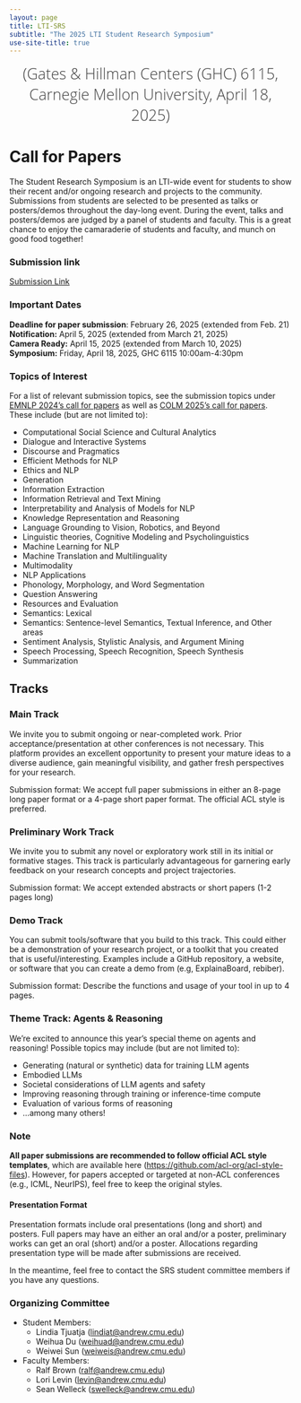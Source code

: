 ```yaml
---
layout: page
title: LTI-SRS
subtitle: "The 2025 LTI Student Research Symposium"
use-site-title: true
---
```

<div class="venue" style="font-size: 27px; display: block; font-family: 'Open Sans', 'Helvetica Neue', Helvetica, Arial, sans-serif; font-weight: 300; color: #404040; text-align: center;">
  (Gates & Hillman Centers (GHC) 6115, Carnegie Mellon University, April 18, 2025)
</div>

# Call for Papers

The Student Research Symposium is an LTI-wide event for students to show their recent and/or ongoing research and projects to the community. Submissions from students are selected to be presented as talks or posters/demos throughout the day-long event. During the event, talks and posters/demos are judged by a panel of students and faculty. This is a great chance to enjoy the camaraderie of students and faculty, and munch on good food together!

### Submission link

[Submission Link](https://openreview.net/group?id=cmu.edu/CMU/2025/LTI-SRS)

### Important Dates 

<!--{% include dates.md %} <a href="{site.url}/2020/img/KR2ML2020_template.zip">NeurIPS paper format (adapted)</a>. -->
**Deadline for paper submission**: February 26, 2025 (extended from Feb. 21)<br>
**Notification:** April 5, 2025 (extended from March 21, 2025) <br>
**Camera Ready:** April 15, 2025 (extended from March 10, 2025) <br>
**Symposium:** Friday, April 18, 2025, GHC 6115 10:00am-4:30pm

### Topics of Interest
For a list of relevant submission topics, see the submission topics under [EMNLP 2024’s call for papers](https://2024.emnlp.org/calls/main_conference_papers/) as well as [COLM 2025’s call for papers](https://colmweb.org/cfp.html). These include (but are not limited to):
- Computational Social Science and Cultural Analytics
- Dialogue and Interactive Systems
- Discourse and Pragmatics
- Efficient Methods for NLP
- Ethics and NLP
- Generation
- Information Extraction
- Information Retrieval and Text Mining
- Interpretability and Analysis of Models for NLP
- Knowledge Representation and Reasoning 
- Language Grounding to Vision, Robotics, and Beyond
- Linguistic theories, Cognitive Modeling and Psycholinguistics
- Machine Learning for NLP
- Machine Translation and Multilinguality
- Multimodality
- NLP Applications
- Phonology, Morphology, and Word Segmentation
- Question Answering
- Resources and Evaluation
- Semantics: Lexical
- Semantics: Sentence-level Semantics, Textual Inference, and Other areas
- Sentiment Analysis, Stylistic Analysis, and Argument Mining
- Speech Processing, Speech Recognition, Speech Synthesis
- Summarization

## Tracks

### Main Track 
We invite you to submit ongoing or near-completed work. Prior acceptance/presentation at other conferences is not necessary. This platform provides an excellent opportunity to present your mature ideas to a diverse audience, gain meaningful visibility, and gather fresh perspectives for your research.

Submission format: We accept full paper submissions in either an 8-page long paper format or a 4-page short paper format. The official ACL style is preferred. 

### Preliminary Work Track
We invite you to submit any novel or exploratory work still in its initial or formative stages. This track is particularly advantageous for garnering early feedback on your research concepts and project trajectories.

Submission format: We accept extended abstracts or short papers (1-2 pages long)

### Demo Track
You can submit tools/software that you build to this track. This could either be a demonstration of your research project, or a toolkit that you created that is useful/interesting. Examples include a GitHub repository, a website, or software that you can create a demo from (e.g, ExplainaBoard, rebiber).

Submission format: Describe the functions and usage of your tool in up to 4 pages. 

### Theme Track: Agents & Reasoning
We’re excited to announce this year’s special theme on agents and reasoning! Possible topics may include (but are not limited to):
- Generating (natural or synthetic) data for training LLM agents
- Embodied LLMs
- Societal considerations of LLM agents and safety
- Improving reasoning through training or inference-time compute
- Evaluation of various forms of reasoning
- …among many others!

### Note
**All paper submissions are recommended to follow official ACL style templates**, which are available here (https://github.com/acl-org/acl-style-files). However, for papers accepted or targeted at non-ACL conferences (e.g., ICML, NeurIPS), feel free to keep the original styles.

#### Presentation Format
Presentation formats include oral presentations (long and short) and posters. Full papers may have an either an oral and/or a poster, preliminary works can get an oral (short) and/or a poster. Allocations regarding presentation type will be made after submissions are received.

In the meantime, feel free to contact the SRS student committee members if you have any questions.

### Organizing Committee
- Student Members: 
  - Lindia Tjuatja (lindiat@andrew.cmu.edu)
  - Weihua Du (weihuad@andrew.cmu.edu)
  - Weiwei Sun (weiweis@andrew.cmu.edu)
- Faculty Members: 
  - Ralf Brown (ralf@andrew.cmu.edu)
  - Lori Levin (levin@andrew.cmu.edu)
  - Sean Welleck (swelleck@andrew.cmu.edu)